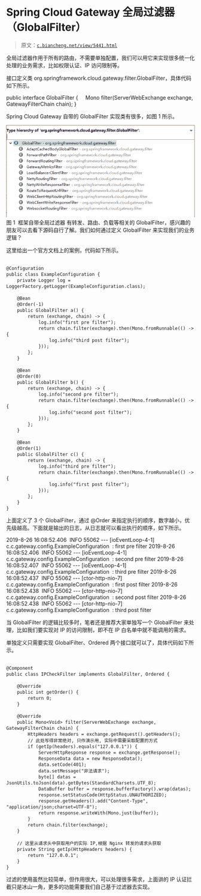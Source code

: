 # Spring Cloud Gateway 全局过滤器（GlobalFilter）

> 原文：[`c.biancheng.net/view/5441.html`](http://c.biancheng.net/view/5441.html)

全局过滤器作用于所有的路由，不需要单独配置，我们可以用它来实现很多统一化处理的业务需求，比如权限认证、IP 访问限制等。

接口定义类 org.springframework.cloud.gateway.filter.GlobalFilter，具体代码如下所示。

public interface GlobalFilter {
    Mono<Void> filter(ServerWebExchange exchange, GatewayFilterChain chain);
}

Spring Cloud Gateway 自带的 GlobalFilter 实现类有很多，如图 1 所示。

![框架自带全局过滤器](img/be0cdf2ff5384a5c08f88ab321365766.png)
图 1  框架自带全局过滤器
有转发、路由、负载等相关的 GlobalFilter，感兴趣的朋友可以去看下源码自行了解。我们如何通过定义 GlobalFilter 来实现我们的业务逻辑？

这里给出一个官方文档上的案例，代码如下所示。

```

@Configuration
public class ExampleConfiguration {
    private Logger log = LoggerFactory.getLogger(ExampleConfiguration.class);

    @Bean
    @Order(-1)
    public GlobalFilter a() {
        return (exchange, chain) -> {
            log.info("first pre filter");
            return chain.filter(exchange).then(Mono.fromRunnable(() -> {
                log.info("third post filter");
            }));
        };
    }

    @Bean
    @Order(0)
    public GlobalFilter b() {
        return (exchange, chain) -> {
            log.info("second pre filter");
            return chain.filter(exchange).then(Mono.fromRunnable(() -> {
                log.info("second post filter");
            }));
        };
    }

    @Bean
    @Order(1)
    public GlobalFilter c() {
        return (exchange, chain) -> {
            log.info("third pre filter");
            return chain.filter(exchange).then(Mono.fromRunnable(() -> {
                log.info("first post filter");
            }));
        };
    }
}
```

上面定义了 3 个 GlobalFilter，通过 @Order 来指定执行的顺序，数字越小，优先级越高。下面就是输出的日志，从日志就可以看出执行的顺序，如下所示。

2019-8-26 16:08:52.406  INFO 55062 --- [ioEventLoop-4-1] c.c.gateway.config.ExampleConfiguration  : first pre filter
2019-8-26 16:08:52.406  INFO 55062 --- [ioEventLoop-4-1] c.c.gateway.config.ExampleConfiguration  : second pre filter
2019-8-26 16:08:52.407  INFO 55062 --- [ioEventLoop-4-1] c.c.gateway.config.ExampleConfiguration  : third pre filter
2019-8-26 16:08:52.437  INFO 55062 --- [ctor-http-nio-7] c.c.gateway.config.ExampleConfiguration  : first post filter
2019-8-26 16:08:52.438  INFO 55062 --- [ctor-http-nio-7] c.c.gateway.config.ExampleConfiguration  : second post filter
2019-8-26 16:08:52.438  INFO 55062 --- [ctor-http-nio-7] c.c.gateway.config.ExampleConfiguration  : third post filter

当 GlobalFilter 的逻辑比较多时，笔者还是推荐大家单独写一个 GlobalFilter 来处理，比如我们要实现对 IP 的访问限制，即不在 IP 白名单中就不能调用的需求。

单独定义只需要实现 GlobalFilter、Ordered 两个接口就可以了，具体代码如下所示。

```

@Component
public class IPCheckFilter implements GlobalFilter, Ordered {

    @Override
    public int getOrder() {
        return 0;
    }

    @Override
    public Mono<Void> filter(ServerWebExchange exchange, GatewayFilterChain chain) {
        HttpHeaders headers = exchange.getRequest().getHeaders();
        // 此处写得非常绝对, 只作演示用, 实际中需要采取配置的方式
        if (getIp(headers).equals("127.0.0.1")) {
            ServerHttpResponse response = exchange.getResponse();
            ResponseData data = new ResponseData();
            data.setCode(401);
            data.setMessage("非法请求");
            byte[] datas = JsonUtils.toJson(data).getBytes(StandardCharsets.UTF_8);
            DataBuffer buffer = response.bufferFactory().wrap(datas);
            response.setStatusCode(HttpStatus.UNAUTHORIZED);
            response.getHeaders().add("Content-Type", "application/json;charset=UTF-8");
            return response.writeWith(Mono.just(buffer));
        }
        return chain.filter(exchange);
    }

    // 这里从请求头中获取用户的实际 IP,根据 Nginx 转发的请求头获取
    private String getIp(HttpHeaders headers) {
        return "127.0.0.1";
    }
}
```

过滤的使用虽然比较简单，但作用很大，可以处理很多需求，上面讲的 IP 认证拦截只是冰山一角，更多的功能需要我们自己基于过滤器去实现。
